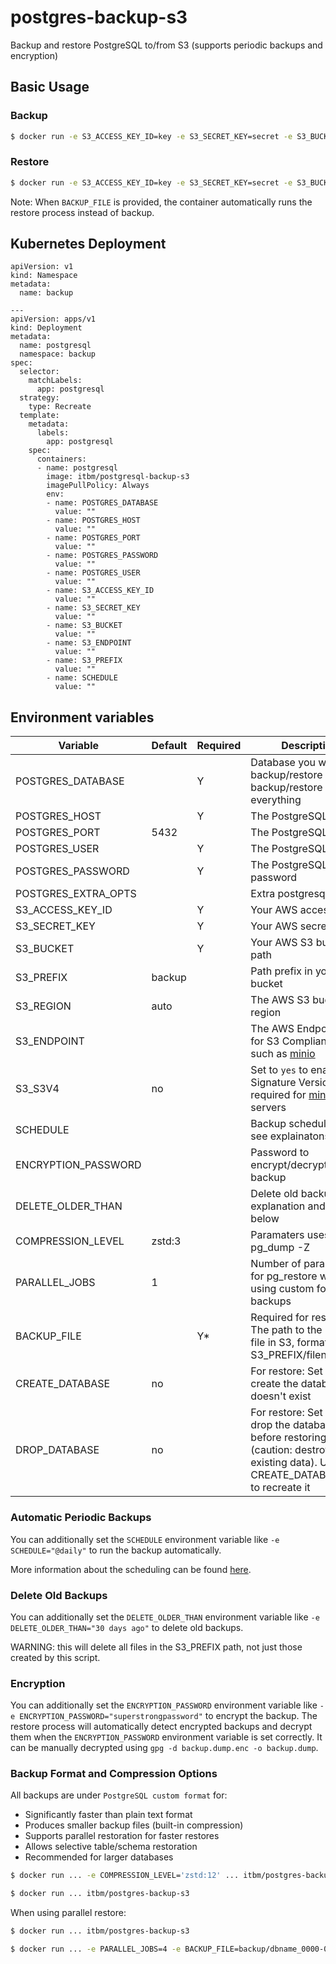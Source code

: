 # postgres-backup-s3

Backup and restore PostgreSQL to/from S3 (supports periodic backups and encryption)

## Basic Usage

### Backup

```sh
$ docker run -e S3_ACCESS_KEY_ID=key -e S3_SECRET_KEY=secret -e S3_BUCKET=my-bucket -e S3_PREFIX=backup -e POSTGRES_DATABASE=dbname -e POSTGRES_USER=user -e POSTGRES_PASSWORD=password -e POSTGRES_HOST=localhost itbm/postgres-backup-s3
```

### Restore

```sh
$ docker run -e S3_ACCESS_KEY_ID=key -e S3_SECRET_KEY=secret -e S3_BUCKET=my-bucket -e BACKUP_FILE=backup/dbname_0000-00-00T00:00:00Z.dump -e POSTGRES_DATABASE=dbname -e POSTGRES_USER=user -e POSTGRES_PASSWORD=password -e POSTGRES_HOST=localhost -e CREATE_DATABASE=yes itbm/postgres-backup-s3
```

Note: When `BACKUP_FILE` is provided, the container automatically runs the restore process instead of backup.

## Kubernetes Deployment

```
apiVersion: v1
kind: Namespace
metadata:
  name: backup

---
apiVersion: apps/v1
kind: Deployment
metadata:
  name: postgresql
  namespace: backup
spec:
  selector:
    matchLabels:
      app: postgresql
  strategy:
    type: Recreate
  template:
    metadata:
      labels:
        app: postgresql
    spec:
      containers:
      - name: postgresql
        image: itbm/postgresql-backup-s3
        imagePullPolicy: Always
        env:
        - name: POSTGRES_DATABASE
          value: ""
        - name: POSTGRES_HOST
          value: ""
        - name: POSTGRES_PORT
          value: ""
        - name: POSTGRES_PASSWORD
          value: ""
        - name: POSTGRES_USER
          value: ""
        - name: S3_ACCESS_KEY_ID
          value: ""
        - name: S3_SECRET_KEY
          value: ""
        - name: S3_BUCKET
          value: ""
        - name: S3_ENDPOINT
          value: ""
        - name: S3_PREFIX
          value: ""
        - name: SCHEDULE
          value: ""
```

## Environment variables

| Variable            | Default | Required | Description                                                                                                                                    |
| ------------------- | ------- | -------- | ---------------------------------------------------------------------------------------------------------------------------------------------- |
| POSTGRES_DATABASE   |         | Y        | Database you want to backup/restore or 'all' to backup/restore everything                                                                      |
| POSTGRES_HOST       |         | Y        | The PostgreSQL host                                                                                                                            |
| POSTGRES_PORT       | 5432    |          | The PostgreSQL port                                                                                                                            |
| POSTGRES_USER       |         | Y        | The PostgreSQL user                                                                                                                            |
| POSTGRES_PASSWORD   |         | Y        | The PostgreSQL password                                                                                                                        |
| POSTGRES_EXTRA_OPTS |         |          | Extra postgresql options                                                                                                                       |
| S3_ACCESS_KEY_ID    |         | Y        | Your AWS access key                                                                                                                            |
| S3_SECRET_KEY       |         | Y        | Your AWS secret key                                                                                                                            |
| S3_BUCKET           |         | Y        | Your AWS S3 bucket path                                                                                                                        |
| S3_PREFIX           | backup  |          | Path prefix in your bucket                                                                                                                     |
| S3_REGION           | auto    |          | The AWS S3 bucket region                                                                                                                       |
| S3_ENDPOINT         |         |          | The AWS Endpoint URL, for S3 Compliant APIs such as [minio](https://minio.io)                                                                  |
| S3_S3V4             | no      |          | Set to `yes` to enable AWS Signature Version 4, required for [minio](https://minio.io) servers                                                 |
| SCHEDULE            |         |          | Backup schedule time, see explainatons below                                                                                                   |
| ENCRYPTION_PASSWORD |         |          | Password to encrypt/decrypt the backup                                                                                                         |
| DELETE_OLDER_THAN   |         |          | Delete old backups, see explanation and warning below                                                                                          |
| COMPRESSION_LEVEL   | zstd:3  |          | Paramaters uses for pg_dump -Z                                                                                                                 |
| PARALLEL_JOBS       | 1       |          | Number of parallel jobs for pg_restore when using custom format backups                                                                        |
| BACKUP_FILE         |         | Y*       | Required for restore. The path to the backup file in S3, format: S3_PREFIX/filename                                                            |
| CREATE_DATABASE     | no      |          | For restore: Set to `yes` to create the database if it doesn't exist                                                                           |
| DROP_DATABASE       | no      |          | For restore: Set to `yes` to drop the database before restoring (caution: destroys existing data). Use with CREATE_DATABASE=yes to recreate it |

### Automatic Periodic Backups

You can additionally set the `SCHEDULE` environment variable like `-e SCHEDULE="@daily"` to run the backup automatically.

More information about the scheduling can be found [here](http://godoc.org/github.com/robfig/cron#hdr-Predefined_schedules).

### Delete Old Backups

You can additionally set the `DELETE_OLDER_THAN` environment variable like `-e DELETE_OLDER_THAN="30 days ago"` to delete old backups.

WARNING: this will delete all files in the S3_PREFIX path, not just those created by this script.

### Encryption

You can additionally set the `ENCRYPTION_PASSWORD` environment variable like `-e ENCRYPTION_PASSWORD="superstrongpassword"` to encrypt the backup. The restore process will automatically detect encrypted backups and decrypt them when the `ENCRYPTION_PASSWORD` environment variable is set correctly. It can be manually decrypted using `gpg -d backup.dump.enc -o backup.dump`.

### Backup Format and Compression Options

All backups are under `PostgreSQL custom format` for:

- Significantly faster than plain text format
- Produces smaller backup files (built-in compression)
- Supports parallel restoration for faster restores
- Allows selective table/schema restoration
- Recommended for larger databases

```sh
$ docker run ... -e COMPRESSION_LEVEL='zstd:12' ... itbm/postgres-backup-s3

$ docker run ... itbm/postgres-backup-s3
```

When using parallel restore:

```sh
$ docker run ... itbm/postgres-backup-s3

$ docker run ... -e PARALLEL_JOBS=4 -e BACKUP_FILE=backup/dbname_0000-00-00T00:00:00Z.dump ... itbm/postgres-backup-s3
```
